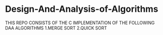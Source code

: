 # Design-And-Analysis-of-Algorithms
THIS REPO CONSISTS OF THE C IMPLEMENTATION OF THE FOLLOWING DAA ALGORITHMS
1.MERGE SORT
2.QUICK SORT
